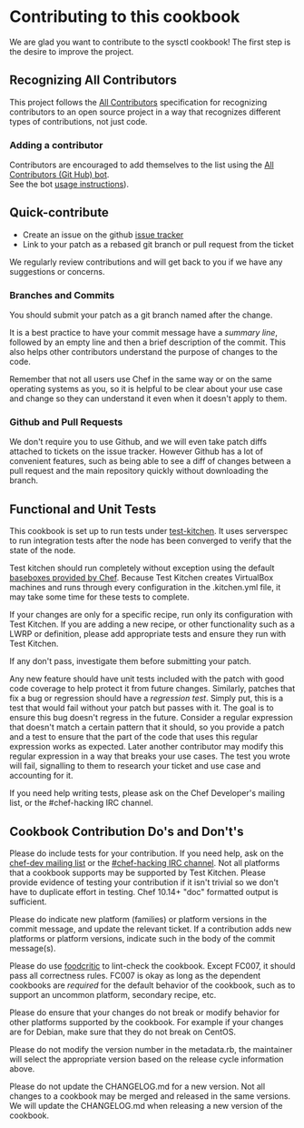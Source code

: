 # Contributing to this cookbook

We are glad you want to contribute to the sysctl cookbook! The first
step is the desire to improve the project.

## Recognizing All Contributors
This project follows the [All Contributors](https://allcontributors.org/docs/en/overview) specification for recognizing contributors to an open source project in a way that recognizes different types of contributions, not just code.

### Adding a contributor
Contributors are encouraged to add themselves to the list using the [All Contributors (Git Hub) bot](https://allcontributors.org/docs/en/bot/overview).  
See the bot [usage instructions](https://allcontributors.org/docs/en/bot/usage)).

## Quick-contribute

* Create an issue on the github [issue tracker](https://github.com/jlenv/jlenv/issues)
* Link to your patch as a rebased git branch or pull request from the ticket

We regularly review contributions and will get back to you if we have
any suggestions or concerns.

### Branches and Commits

You should submit your patch as a git branch named after the change.

It is a best practice to have your commit message have a _summary
line_, followed by an empty line and then a brief description of 
the commit. This also helps other contributors understand the 
purpose of changes to the code.

Remember that not all users use Chef in the same way or on the same
operating systems as you, so it is helpful to be clear about your use
case and change so they can understand it even when it doesn't apply
to them.

### Github and Pull Requests

We don't require you to use Github, and we will even take patch diffs
attached to tickets on the issue tracker. However Github has a lot of
convenient features, such as being able to see a diff of changes
between a pull request and the main repository quickly without
downloading the branch.

## Functional and Unit Tests

This cookbook is set up to run tests under [test-kitchen](https://kitchen.ci/). It
uses serverspec to run integration tests after the node has been
converged to verify that the state of the node.

Test kitchen should run completely without exception using the default
[baseboxes provided by Chef](http://opscode.github.io/bento/).
Because Test Kitchen creates VirtualBox machines and runs through
every configuration in the .kitchen.yml file, it may take some time for
these tests to complete.

If your changes are only for a specific recipe, run only its
configuration with Test Kitchen. If you are adding a new recipe, or
other functionality such as a LWRP or definition, please add
appropriate tests and ensure they run with Test Kitchen.

If any don't pass, investigate them before submitting your patch.

Any new feature should have unit tests included with the patch with
good code coverage to help protect it from future changes. Similarly,
patches that fix a bug or regression should have a _regression test_.
Simply put, this is a test that would fail without your patch but
passes with it. The goal is to ensure this bug doesn't regress in the
future. Consider a regular expression that doesn't match a certain
pattern that it should, so you provide a patch and a test to ensure
that the part of the code that uses this regular expression works as
expected. Later another contributor may modify this regular expression
in a way that breaks your use cases. The test you wrote will fail,
signalling to them to research your ticket and use case and accounting
for it.

If you need help writing tests, please ask on the Chef Developer's
mailing list, or the #chef-hacking IRC channel.

## Cookbook Contribution Do's and Don't's

Please do include tests for your contribution. If you need help, ask
on the
[chef-dev mailing list](http://lists.opscode.com/sympa/info/chef-dev)
or the
[#chef-hacking IRC channel](https://botbot.me/freenode/chef-hacking/).
Not all platforms that a cookbook supports may be supported by Test
Kitchen. Please provide evidence of testing your contribution if it
isn't trivial so we don't have to duplicate effort in testing. Chef
10.14+ "doc" formatted output is sufficient.

Please do indicate new platform (families) or platform versions in the
commit message, and update the relevant ticket.  If a contribution adds 
new platforms or platform versions, indicate such in the body of the commit message(s).

Please do use [foodcritic](http://www.foodcritic.io/) to
lint-check the cookbook. Except FC007, it should pass all correctness
rules. FC007 is okay as long as the dependent cookbooks are *required*
for the default behavior of the cookbook, such as to support an
uncommon platform, secondary recipe, etc.

Please do ensure that your changes do not break or modify behavior for
other platforms supported by the cookbook. For example if your changes
are for Debian, make sure that they do not break on CentOS.

Please do not modify the version number in the metadata.rb, the maintainer
will select the appropriate version based on the release cycle
information above.

Please do not update the CHANGELOG.md for a new version. Not all
changes to a cookbook may be merged and released in the same versions.
We will update the CHANGELOG.md when releasing a new version of
the cookbook.
